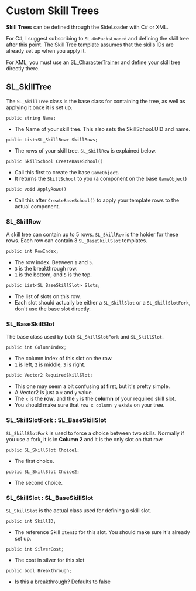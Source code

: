 # Custom Skill Trees

<b>Skill Trees</b> can be defined through the SideLoader with C# or XML. 

For C#, I suggest subscribing to `SL.OnPacksLoaded` and defining the skill tree after this point. The Skill Tree template assumes that the skills IDs are already set up when you apply it.

For XML, you must use an [SL_CharacterTrainer](API/SL_Character) and define your skill tree directly there.

## SL_SkillTree
The `SL_SkillTree` class is the base class for containing the tree, as well as applying it once it is set up.

`public string Name;`
* The Name of your skill tree. This also sets the SkillSchool.UID and name.

`public List<SL_SkillRow> SkillRows;`
* The rows of your skill tree. `SL_SkillRow` is explained below.

`public SkillSchool CreateBaseSchool()`
* Call this first to create the base `GameObject`. 
* It returns the `SkillSchool` to you (a component on the base `GameObject`)

`public void ApplyRows()`
* Call this after `CreateBaseSchool()` to apply your template rows to the actual component.

### SL_SkillRow
A skill tree can contain up to 5 rows. `SL_SkillRow` is the holder for these rows. Each row can contain 3 `SL_BaseSkillSlot` templates.

`public int RowIndex;`
* The row index. Between `1` and `5`.
* `3` is the breakthrough row.
* `1` is the bottom, and `5` is the top.

`public List<SL_BaseSkillSlot> Slots;`
* The list of slots on this row.
* Each slot should actually be either a `SL_SkillSlot` or a `SL_SkillSlotFork`, don't use the base slot directly.

### SL_BaseSkillSlot
The base class used by both `SL_SkillSlotFork` and `SL_SkillSlot`.

`public int ColumnIndex;`
* The column index of this slot on the row. 
* `1` is left, `2` is middle, `3` is right.

`public Vector2 RequiredSkillSlot;`
* This one may seem a bit confusing at first, but it's pretty simple.
* A Vector2 is just a `x` and `y` value.
* The `x` is the <b>row</b>, and the `y` is the <b>column</b> of your required skill slot.
* You should make sure that `row x column y` exists on your tree.

### SL_SkillSlotFork : SL_BaseSkillSlot
`SL_SkillSlotFork` is used to force a choice between two skills. Normally if you use a fork, it is in <b>Column 2</b> and it is the only slot on that row.

`public SL_SkillSlot Choice1;`
* The first choice.

`public SL_SkillSlot Choice2;`
* The second choice.

### SL_SkillSlot : SL_BaseSkillSlot
`SL_SkillSlot` is the actual class used for defining a skill slot.

`public int SkillID;`
* The reference Skill `ItemID` for this slot. You should make sure it's already set up.

`public int SilverCost;`
* The cost in silver for this slot

`public bool Breakthrough;`
* Is this a breakthrough? Defaults to false